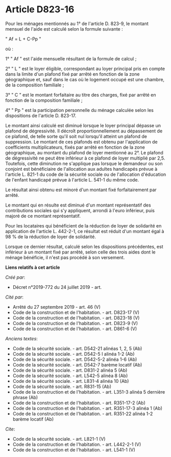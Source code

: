# Article D823-16

Pour les ménages mentionnés au 1° de l'article D. 823-9, le montant mensuel de l'aide est calculé selon la formule
suivante : 

" Af = L + C-Pp " 

où : 

1° " Af " est l'aide mensuelle résultant de la formule de calcul ; 

2° " L " est le loyer éligible, correspondant au loyer principal pris en compte dans la limite d'un plafond fixé par arrêté
en fonction de la zone géographique et, sauf dans le cas où le logement occupé est une chambre, de la composition
familiale ; 

3° " C " est le montant forfaitaire au titre des charges, fixé par arrêté en fonction de la composition familiale ; 

4° " Pp " est la participation personnelle du ménage calculée selon les dispositions de l'article D. 823-17. 

Le montant ainsi calculé est diminué lorsque le loyer principal dépasse un plafond de dégressivité. Il décroît
proportionnellement au dépassement de ce plafond, de telle sorte qu'il soit nul lorsqu'il atteint un plafond de suppression.
Le montant de ces plafonds est obtenu par l'application de coefficients multiplicateurs, fixés par arrêté en fonction de la
zone géographique, au montant du plafond de loyer mentionné au 2°. Le plafond de dégressivité ne peut être inférieur à ce
plafond de loyer multiplié par 2,5. Toutefois, cette diminution ne s'applique pas lorsque le demandeur ou son conjoint est
bénéficiaire de l'allocation aux adultes handicapés prévue à l'article L. 821-1 du code de la sécurité sociale ou de
l'allocation d'éducation de l'enfant handicapé prévue à l'article L. 541-1 du même code. 

Le résultat ainsi obtenu est minoré d'un montant fixé forfaitairement par arrêté. 

Le montant qui en résulte est diminué d'un montant représentatif des contributions sociales qui s'y appliquent, arrondi à
l'euro inférieur, puis majoré de ce montant représentatif. 

Pour les locataires qui bénéficient de la réduction de loyer de solidarité en application de l'article L. 442-2-1, ce
résultat est réduit d'un montant égal à 98 % de la réduction de loyer de solidarité. 

Lorsque ce dernier résultat, calculé selon les dispositions précédentes, est inférieur à un montant fixé par arrêté, selon
celle des trois aides dont le ménage bénéficie, il n'est pas procédé à son versement.

**Liens relatifs à cet article**

_Créé par_:

  - Décret n°2019-772 du 24 juillet 2019 - art.

_Cité par_:

  - Arrêté du 27 septembre 2019 - art. 46 (V)
  - Code de la construction et de l'habitation. - art. D823-17 (V)
  - Code de la construction et de l'habitation. - art. D823-18 (V)
  - Code de la construction et de l'habitation. - art. D823-9 (V)
  - Code de la construction et de l'habitation. - art. D861-6 (V)

_Anciens textes_:

  - Code de la sécurité sociale. - art. D542-21 alinéas 1, 2, 5 (Ab)
  - Code de la sécurité sociale. - art. D542-5 I alinéa 1-2 (Ab)
  - Code de la sécurité sociale. - art. D542-5-2 alinéa 1-6 (Ab)
  - Code de la sécurité sociale. - art. D542-7 barème locatif (Ab)
  - Code de la sécurité sociale. - art. D831-2 alinéa 5 (Ab)
  - Code de la sécurité sociale. - art. L542-5 alinéa 8 (Ab)
  - Code de la sécurité sociale. - art. L831-4 alinéa 10 (Ab)
  - Code de la sécurité sociale. - art. R831-15 (Ab)
  - Code de la construction et de l'habitation. - art. L351-3 alinéa 5 dernière phrase (Ab)
  - Code de la construction et de l'habitation. - art. R351-17-2 (Ab)
  - Code de la construction et de l'habitation. - art. R351-17-3 alinéa 1 (Ab)
  - Code de la construction et de l'habitation. - art. R351-22 alinéa 1-2 barème locatif (Ab)

_Cite_:

  - Code de la sécurité sociale. - art. L821-1 (V)
  - Code de la construction et de l'habitation. - art. L442-2-1 (V)
  - Code de la construction et de l'habitation. - art. L541-1 (V)
